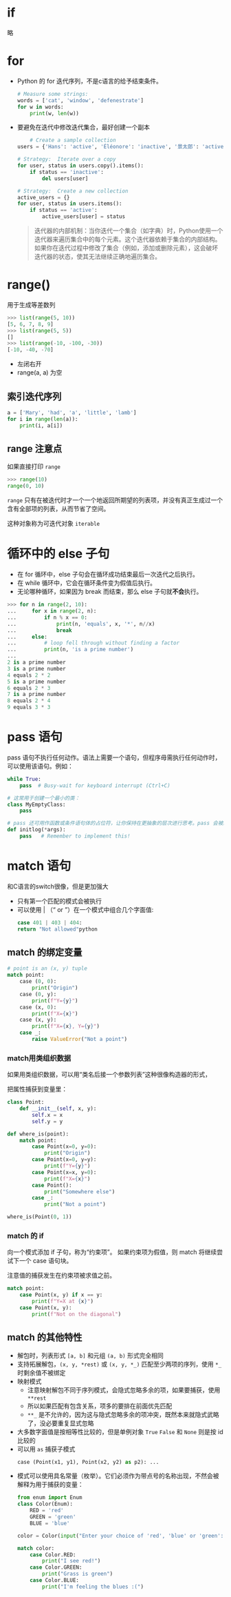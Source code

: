 # if
略
# for
- Python 的 for 迭代序列，不是c语言的给予结束条件。
    ```python
    # Measure some strings:
    words = ['cat', 'window', 'defenestrate']
    for w in words:
        print(w, len(w))
    ```
- 要避免在迭代中修改迭代集合，最好创建一个副本
    ```python
        # Create a sample collection
    users = {'Hans': 'active', 'Éléonore': 'inactive', '景太郎': 'active'}

    # Strategy:  Iterate over a copy
    for user, status in users.copy().items():
        if status == 'inactive':
            del users[user]

    # Strategy:  Create a new collection
    active_users = {}
    for user, status in users.items():
        if status == 'active':
            active_users[user] = status
    ```
    >迭代器的内部机制：当你迭代一个集合（如字典）时，Python使用一个迭代器来遍历集合中的每个元素。这个迭代器依赖于集合的内部结构。如果你在迭代过程中修改了集合（例如，添加或删除元素），这会破坏迭代器的状态，使其无法继续正确地遍历集合。
# range()
用于生成等差数列
```python
>>> list(range(5, 10))
[5, 6, 7, 8, 9]
>>> list(range(5, 5))
[]
>>> list(range(-10, -100, -30))
[-10, -40, -70]
```
- 左闭右开
- range(a, a) 为空

## 索引迭代序列
```python
a = ['Mary', 'had', 'a', 'little', 'lamb']
for i in range(len(a)):
    print(i, a[i])
```
## range 注意点
如果直接打印 `range`
```python
>>> range(10)
range(0, 10)
```
`range` 只有在被迭代时才一个一个地返回所期望的列表项，并没有真正生成过一个含有全部项的列表，从而节省了空间。

这种对象称为可迭代对象 `iterable`

# 循环中的 else 子句
- 在 for 循环中，else 子句会在循环成功结束最后一次迭代之后执行。
- 在 while 循环中，它会在循环条件变为假值后执行。
- 无论哪种循环，如果因为 break 而结束，那么 else 子句就**不会**执行。
```python
>>> for n in range(2, 10):
...     for x in range(2, n):
...         if n % x == 0:
...             print(n, 'equals', x, '*', n//x)
...             break
...     else:
...         # loop fell through without finding a factor
...         print(n, 'is a prime number')
...
2 is a prime number
3 is a prime number
4 equals 2 * 2
5 is a prime number
6 equals 2 * 3
7 is a prime number
8 equals 2 * 4
9 equals 3 * 3
```

# pass 语句
pass 语句不执行任何动作。语法上需要一个语句，但程序毋需执行任何动作时，可以使用该语句。例如：
```python
while True:
    pass  # Busy-wait for keyboard interrupt (Ctrl+C)

# 这常用于创建一个最小的类：
class MyEmptyClass:
    pass

# pass 还可用作函数或条件语句体的占位符，让你保持在更抽象的层次进行思考。pass 会被默默地忽略：
def initlog(*args):
    pass   # Remember to implement this!
```

# match 语句
和C语言的switch很像，但是更加强大
- 只有第一个匹配的模式会被执行
- 可以使用 | （“ or ”）在一个模式中组合几个字面值:
    ```python
    case 401 | 403 | 404:
    return "Not allowed"python
    ```

## match 的绑定变量
```python
# point is an (x, y) tuple
match point:
    case (0, 0):
        print("Origin")
    case (0, y):
        print(f"Y={y}")
    case (x, 0):
        print(f"X={x}")
    case (x, y):
        print(f"X={x}, Y={y}")
    case _:
        raise ValueError("Not a point")
```
### match用类组织数据
如果用类组织数据，可以用“类名后接一个参数列表”这种很像构造器的形式，

把属性捕获到变量里：

```python
class Point:
    def __init__(self, x, y):
        self.x = x
        self.y = y

def where_is(point):
    match point:
        case Point(x=0, y=0):
            print("Origin")
        case Point(x=0, y=y):
            print(f"Y={y}")
        case Point(x=x, y=0):
            print(f"X={x}")
        case Point():
            print("Somewhere else")
        case _:
            print("Not a point")

where_is(Point(0, 1))
```

### match 的 if
向一个模式添加 if 子句，称为“约束项”。 如果约束项为假值，则 match 将继续尝试下一个 case 语句块。 

注意值的捕获发生在约束项被求值之前。
```python
match point:
    case Point(x, y) if x == y:
        print(f"Y=X at {x}")
    case Point(x, y):
        print(f"Not on the diagonal")
```

## match 的其他特性
- 解包时，列表形式 `[a, b]` 和元组 `(a, b)` 形式完全相同
- 支持拓展解包，`(x, y, *rest)` 或 `(x, y, *_)` 匹配至少两项的序列，使用 `*_` 时剩余值不被绑定
- 映射模式
    - 注意映射解包不同于序列模式，会隐式忽略多余的项，如果要捕获，使用 `**rest`
    - 所以如果匹配有包含关系，项多的要排在前面优先匹配
    - `**_` 是不允许的，因为这与隐式忽略多余的项冲突，既然本来就隐式武略了，没必要重复显式忽略
- 大多数字面值是按相等性比较的，但是单例对象 `True` `False` 和 `None` 则是按 id 比较的
- 可以用 `as` 捕获子模式
    ```python
    case (Point(x1, y1), Point(x2, y2) as p2): ...
    ```
- 模式可以使用具名常量（枚举）。它们必须作为带点号的名称出现，不然会被解释为用于捕获的变量：
    ```python
    from enum import Enum
    class Color(Enum):
        RED = 'red'
        GREEN = 'green'
        BLUE = 'blue'

    color = Color(input("Enter your choice of 'red', 'blue' or 'green': "))

    match color:
        case Color.RED:
            print("I see red!")
        case Color.GREEN:
            print("Grass is green")
        case Color.BLUE:
            print("I'm feeling the blues :(")
    ```